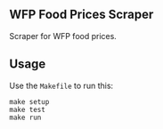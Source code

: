 ## WFP Food Prices Scraper
Scraper for WFP food prices.

## Usage
Use the `Makefile` to run this:

```
make setup
make test
make run
```
